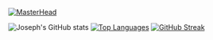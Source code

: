 [![MasterHead](https://github.com/user-attachments/assets/009ba19c-6684-4bbb-b835-6c9074da59e4)](https://github.com/josephpicardat)


![Joseph's GitHub stats](https://github-readme-stats.vercel.app/api?username=josephpicardat&theme=algolia&show_icons=true)
[![Top Languages](https://github-readme-stats.vercel.app/api/top-langs/?username=josephpicardat&theme=algolia&layout=pie)](https://github.com/josephpicardat/github-readme-stats)
[![GitHub Streak](https://github-readme-streak-stats.herokuapp.com/?user=josephpicardat)](https://git.io/streak-stats)
